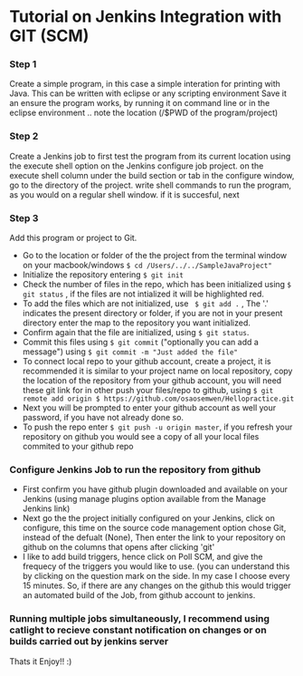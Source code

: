 # Tutorial on Jenkins Integration with GIT (SCM)
 
### Step 1

Create a simple program, in this case a simple interation for printing with Java. This can be written with eclipse or any scripting environment
Save it an ensure the program works, by running it on command line or in the eclipse environment .. note the location (/$PWD of the program/project)

### Step 2
Create a Jenkins job to first test the program from its current location using the execute shell option on the Jenkins configure job project. 
on the execute shell column under the build section or tab in the configure window, go to the directory of the project.
write shell commands to run the program, as you would on a regular shell window. if it is succesful, next


### Step 3
Add this program or project to Git.
- Go to the location or folder of the the project from the terminal window on your macbook/windows ```$ cd /Users/../../SampleJavaProject" ```
- Initialize the repository entering ``` $ git init ```
- Check the number of files in the repo, which has been initialized using ``` $ git status ``` , 
  if the files are not intialized it will be highlighted red. 
- To add the files which are not initialized, use ``` $ git add .``` ,
  The '.' indicates the present directory or folder, if you are not in your present directory enter the map to the repository you want initialized.
- Confirm again that the file are initialized, using ``` $ git status ```.
- Commit this files using ``` $ git commit ``` ("optionally you can add a message") using ``` $ git commit -m "Just added the file" ```
- To connect local repo to your github account, create a project, it is recommended it is similar to your project name on local repository, copy the location of the repository from your github account, you will need these git link for in other push your files/repo to github, using ``` $ git remote add origin $ https://github.com/osaosemwen/Hellopractice.git ``` 
- Next you will be prompted to enter your github account as well your password, if you have not already done so. 
- To push the repo enter ``` $ git push -u origin master ```, 
  if you refresh your repository on github you would see a copy of all your local files commited to your github repo


### Configure Jenkins Job to run the repository from github

- First confirm you have github plugin downloaded and available on your Jenkins (using manage plugins option available from the Manage Jenkins link)
- Next go the the project initially configured on your Jenkins, click on configure, this time on the source code management option chose Git, instead of the defualt (None), Then enter the link to your repository on github on the columns that opens after clicking 'git'
- I like to add build triggers, hence click on Poll SCM, and give the frequecy of the triggers you would like to use. (you can understand this by clicking on the question mark on the side. In my case I choose every 15 minutes. So, if there are any changes on the github this would trigger an automated build of the Job, from github account to jenkins. 

### Running multiple jobs simultaneously, I recommend using catlight to recieve constant notification on changes or on builds carried out by jenkins server 

Thats it Enjoy!! :)

